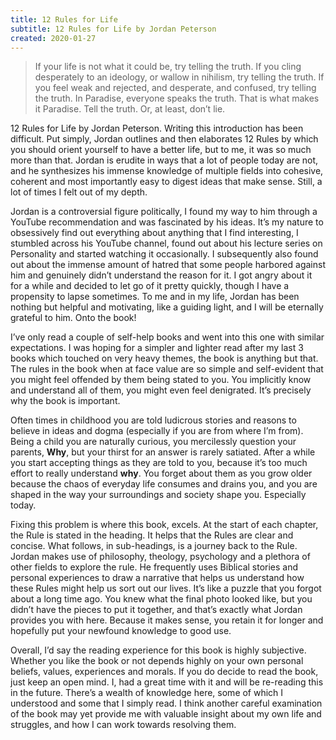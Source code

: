 ```yaml
---
title: 12 Rules for Life
subtitle: 12 Rules for Life by Jordan Peterson
created: 2020-01-27
---
```


> If your life is not what it could be, try telling the truth. If you cling desperately to an ideology, or wallow in nihilism, try telling the truth. If you feel weak and rejected, and desperate, and confused, try telling the truth. In Paradise, everyone speaks the truth. That is what makes it Paradise. Tell the truth. Or, at least, don’t lie.

12 Rules for Life by Jordan Peterson. Writing this introduction has been difficult. Put simply, Jordan outlines and then elaborates 12 Rules by which you should orient yourself to have a better life, but to me, it was so much more than that. Jordan is erudite in ways that a lot of people today are not, and he synthesizes his immense knowledge of multiple fields into cohesive, coherent and most importantly easy to digest ideas that make sense. Still, a lot of times I felt out of my depth.

Jordan is a controversial figure politically, I found my way to him through a YouTube recommendation and was fascinated by his ideas. It’s my nature to obsessively find out everything about anything that I find interesting, I stumbled across his YouTube channel, found out about his lecture series on Personality and started watching it occasionally. I subsequently also found out about the immense amount of hatred that some people harbored against him and genuinely didn’t understand the reason for it. I got angry about it for a while and decided to let go of it pretty quickly, though I have a propensity to lapse sometimes. To me and in my life, Jordan has been nothing but helpful and motivating, like a guiding light, and I will be eternally grateful to him. Onto the book!

I’ve only read a couple of self-help books and went into this one with similar expectations. I was hoping for a simpler and lighter read after my last 3 books which touched on very heavy themes, the book is anything but that. The rules in the book when at face value are so simple and self-evident that you might feel offended by them being stated to you. You implicitly know and understand all of them, you might even feel denigrated. It’s precisely why the book is important.

Often times in childhood you are told ludicrous stories and reasons to believe in ideas and dogma (especially if you are from where I’m from). Being a child you are naturally curious, you mercilessly question your parents, **Why**, but your thirst for an answer is rarely satiated. After a while you start accepting things as they are told to you, because it’s too much effort to really understand **why**. You forget about them as you grow older because the chaos of everyday life consumes and drains you, and you are shaped in the way your surroundings and society shape you. Especially today.

Fixing this problem is where this book, excels. At the start of each chapter, the Rule is stated in the heading. It helps that the Rules are clear and concise. What follows, in sub-headings, is a journey back to the Rule. Jordan makes use of philosophy, theology, psychology and a plethora of other fields to explore the rule. He frequently uses Biblical stories and personal experiences to draw a narrative that helps us understand how these Rules might help us sort out our lives. It’s like a puzzle that you forgot about a long time ago. You knew what the final photo looked like, but you didn’t have the pieces to put it together, and that’s exactly what Jordan provides you with here. Because it makes sense, you retain it for longer and hopefully put your newfound knowledge to good use.

Overall, I’d say the reading experience for this book is highly subjective. Whether you like the book or not depends highly on your own personal beliefs, values, experiences and morals. If you do decide to read the book, just keep an open mind. I, had a great time with it and will be re-reading this in the future. There’s a wealth of knowledge here, some of which I understood and some that I simply read. I think another careful examination of the book may yet provide me with valuable insight about my own life and struggles, and how I can work towards resolving them.
